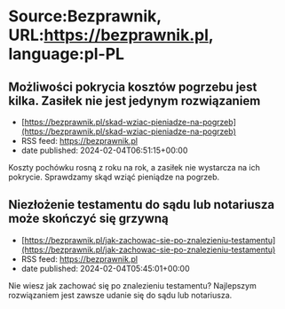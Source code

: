 # Source:Bezprawnik, URL:https://bezprawnik.pl, language:pl-PL

## Możliwości pokrycia kosztów pogrzebu jest kilka. Zasiłek nie jest jedynym rozwiązaniem
 - [https://bezprawnik.pl/skad-wziac-pieniadze-na-pogrzeb](https://bezprawnik.pl/skad-wziac-pieniadze-na-pogrzeb)
 - RSS feed: https://bezprawnik.pl
 - date published: 2024-02-04T06:51:15+00:00

Koszty pochówku rosną z roku na rok, a zasiłek nie wystarcza na ich pokrycie. Sprawdzamy skąd wziąć pieniądze na pogrzeb.

## Niezłożenie testamentu do sądu lub notariusza może skończyć się grzywną
 - [https://bezprawnik.pl/jak-zachowac-sie-po-znalezieniu-testamentu](https://bezprawnik.pl/jak-zachowac-sie-po-znalezieniu-testamentu)
 - RSS feed: https://bezprawnik.pl
 - date published: 2024-02-04T05:45:01+00:00

Nie wiesz jak zachować się po znalezieniu testamentu? Najlepszym rozwiązaniem jest zawsze udanie się do sądu lub notariusza.

